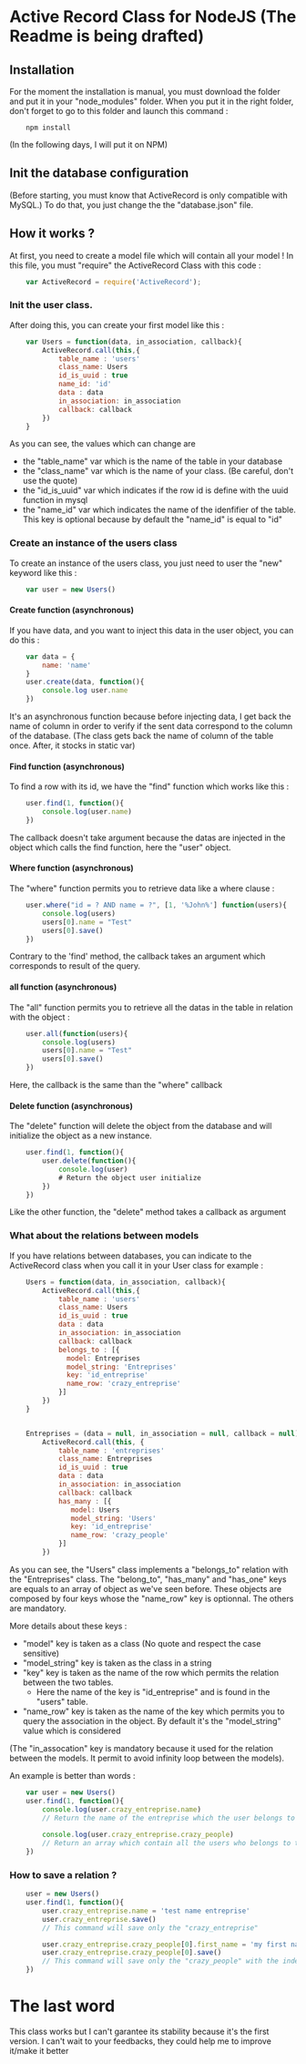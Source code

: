 Active Record Class for NodeJS (The Readme is being drafted)
===============


## Installation

For the moment the installation is manual, you must download the folder and put it in your "node_modules" folder.
When you put it in the right folder, don't forget to go to this folder and launch this command :
```Shell
	npm install
```
(In the following days, I will put it on NPM)


## Init the database configuration

(Before starting, you must know that ActiveRecord is only compatible with MySQL.)
To do that, you just change the the "database.json" file.



## How it works ?

At first, you need to create a model file which will contain all your model !
In this file, you must "require" the ActiveRecord Class with this code :
```javascript
	var ActiveRecord = require('ActiveRecord');
```

### Init the user class.

After doing this, you can create your first model like this :
```javascript
	var Users = function(data, in_association, callback){
		ActiveRecord.call(this,{
		    table_name : 'users'
		    class_name: Users
		    id_is_uuid : true
		    name_id: 'id'
		    data : data
		    in_association: in_association
		    callback: callback
		})
	}
```
As you can see, the values which can change are
- the "table_name" var which is the name of the table in your database
- the "class_name" var which is the name of your class. (Be careful, don't use the quote)
- the "id_is_uuid" var which indicates if the row id is define with the uuid function in mysql
- the "name_id" var which indicates the name of the idenfifier of the table. This key is optional because by default the "name_id" is equal to "id"


### Create an instance of the users class

To create an instance of the users class, you just need to user the "new" keyword like this :
```javascript
	var user = new Users()
```

#### Create function (asynchronous)
If you have data, and you want to inject this data in the user object, you can do this :
```javascript
	var data = {
		name: 'name'
	}
	user.create(data, function(){
		console.log user.name
	})
```
It's an asynchronous function because before injecting data, I get back the name of column in order to verify if the sent data correspond to the column of the database. (The class gets back the name of column of the table once. After, it stocks in static var)



#### Find function (asynchronous)

To find a row with its id, we have the "find" function which works like this :
```javascript
	user.find(1, function(){
		console.log(user.name)
	})
```
The callback doesn't take argument because the datas are injected in the object which calls the find function, here the "user" object.


#### Where function (asynchronous)
The "where" function permits you to retrieve data like a where clause :
```javascript
	user.where("id = ? AND name = ?", [1, '%John%'] function(users){
		console.log(users)
		users[0].name = "Test"
		users[0].save()
	})
```
Contrary to the 'find' method, the callback takes an argument which corresponds to result of the query.


#### all function (asynchronous)
The "all" function permits you to retrieve all the datas in the table in relation with the object :
```javascript
	user.all(function(users){
		console.log(users)
		users[0].name = "Test"
		users[0].save()
	})
```
Here, the callback is the same than the "where" callback


#### Delete function (asynchronous)

The "delete" function will delete the object from the database and will initialize the object as a new instance.
```javascript
	user.find(1, function(){
		user.delete(function(){
			console.log(user)
			# Return the object user initialize
		})
	})
```
Like the other function, the "delete" method takes a callback as argument


### What about the relations between models

If you have relations between databases, you can indicate to the ActiveRecord class when you call it in your User class for example :
```javascript
	Users = function(data, in_association, callback){
		ActiveRecord.call(this,{
			table_name : 'users'
			class_name: Users
			id_is_uuid : true
			data : data
			in_association: in_association
			callback: callback
			belongs_to : [{
			  model: Entreprises
			  model_string: 'Entreprises'
			  key: 'id_entreprise'
			  name_row: 'crazy_entreprise'
			}]
		})
	}


	Entreprises = (data = null, in_association = null, callback = null)->
		ActiveRecord.call(this, {
			table_name : 'entreprises'
			class_name: Entreprises
			id_is_uuid : true
			data : data
			in_association: in_association
			callback: callback
			has_many : [{
			   model: Users
			   model_string: 'Users'
			   key: 'id_entreprise'
			   name_row: 'crazy_people'
			}]
		})
```
As you can see, the "Users" class implements a "belongs_to" relation with the "Entreprises" class.
The "belong_to", "has_many" and "has_one" keys are equals to an array of object as we've seen before.
These objects are composed by four keys whose the "name_row" key is optionnal. The others are mandatory.

More details about these keys :
- "model" key is taken as a class (No quote and respect the case sensitive)
- "model_string" key is taken as the class in a string
- "key" key is taken as the name of the row which permits the relation between the two tables.
	- Here the name of the key is "id_entreprise" and is found in the "users" table.
- "name_row" key is taken as the name of the key which permits you to query the association in the object. By default it's the "model_string" value which is considered

(The "in_assocation" key is mandatory because it used for the relation between the models. It permit to avoid infinity loop between the models).

An example is better than words :

```javascript
	var user = new Users()
	user.find(1, function(){
		console.log(user.crazy_entreprise.name)
		// Return the name of the entreprise which the user belongs to
		
		console.log(user.crazy_entreprise.crazy_people)
		// Return an array which contain all the users who belongs to this entreprise
	})
```


### How to save a relation ?

```javascript
	user = new Users()
	user.find(1, function(){
		user.crazy_entreprise.name = 'test name entreprise'
		user.crazy_entreprise.save()
		// This command will save only the "crazy_entreprise"

		user.crazy_entreprise.crazy_people[0].first_name = 'my first name'
		user.crazy_entreprise.crazy_people[0].save()
		// This command will save only the "crazy_people" with the index 0
	})
```


The last word
===============

This class works but I can't garantee its stability because it's the first version. I can't wait to your feedbacks, they could help me to improve it/make it better




	